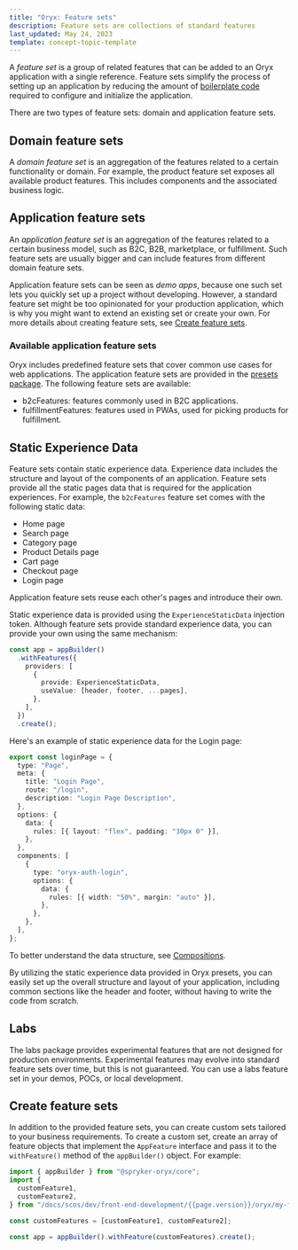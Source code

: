 ```yaml
---
title: "Oryx: Feature sets"
description: Feature sets are collections of standard features
last_updated: May 24, 2023
template: concept-topic-template
---
```


A _feature set_ is a group of related features that can be added to an Oryx application with a single reference. Feature sets simplify the process of setting up an application by reducing the amount of [boilerplate code](/docs/scos/dev/front-end-development/{{page.version}}/oryx/oryx-boilerplate.html) required to configure and initialize the application.

There are two types of feature sets: domain and application feature sets.

## Domain feature sets

A _domain feature set_ is an aggregation of the features related to a certain functionality or domain. For example, the product feature set exposes all available product features. This includes components and the associated business logic.

## Application feature sets

An _application feature set_ is an aggregation of the features related to a certain business model, such as B2C, B2B, marketplace, or fulfillment. Such feature sets are usually bigger and can include features from different domain feature sets.

Application feature sets can be seen as _demo apps_, because one such set lets you quickly set up a project without developing. However, a standard feature set might be too opinionated for your production application, which is why you might want to extend an existing set or create your own. For more details about creating feature sets, see [Create feature sets](#create-feature-sets).

### Available application feature sets

Oryx includes predefined feature sets that cover common use cases for web applications. The application feature sets are provided in the [presets package](/docs/scos/dev/front-end-development/{{page.version}}/oryx/oryx-presets.html). The following feature sets are available:

- b2cFeatures: features commonly used in B2C applications.
- fulfillmentFeatures: features used in PWAs, used for picking products for fulfillment.

## Static Experience Data

Feature sets contain static experience data. Experience data includes the structure and layout of the components of an application. Feature sets provide all the static pages data that is required for the application experiences. For example, the `b2cFeatures` feature set comes with the following static data:

- Home page
- Search page
- Category page
- Product Details page
- Cart page
- Checkout page
- Login page

Application feature sets reuse each other's pages and introduce their own.

Static experience data is provided using the `ExperienceStaticData` injection token. Although feature sets provide standard experience data, you can provide your own using the same mechanism:

```ts
const app = appBuilder()
  .withFeatures({
    providers: [
      {
        provide: ExperienceStaticData,
        useValue: [header, footer, ...pages],
      },
    ],
  })
  .create();
```

Here's an example of static experience data for the Login page:

```ts
export const loginPage = {
  type: "Page",
  meta: {
    title: "Login Page",
    route: "/login",
    description: "Login Page Description",
  },
  options: {
    data: {
      rules: [{ layout: "flex", padding: "30px 0" }],
    },
  },
  components: [
    {
      type: "oryx-auth-login",
      options: {
        data: {
          rules: [{ width: "50%", margin: "auto" }],
        },
      },
    },
  ],
};
```

To better understand the data structure, see [Compositions](/docs/scos/dev/front-end-development/{{page.version}}/oryx/oryx-compositions.html).

By utilizing the static experience data provided in Oryx presets, you can easily set up the overall structure and layout of your application, including common sections like the header and footer, without having to write the code from scratch.

## Labs

The labs package provides experimental features that are not designed for production environments. Experimental features may evolve into standard feature sets over time, but this is not guaranteed. You can use a labs feature set in your demos, POCs, or local development.

## Create feature sets

In addition to the provided feature sets, you can create custom sets tailored to your business requirements. To create a custom set, create an array of feature objects that implement the `AppFeature` interface and pass it to the `withFeature()` method of the `appBuilder()` object. For example:

```ts
import { appBuilder } from "@spryker-oryx/core";
import {
  customFeature1,
  customFeature2,
} from "/docs/scos/dev/front-end-development/{{page.version}}/oryx/my-features";

const customFeatures = [customFeature1, customFeature2];

const app = appBuilder().withFeature(customFeatures).create();
```
